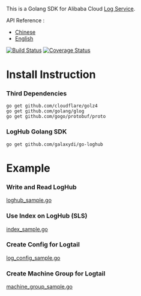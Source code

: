 This is a Golang SDK for Alibaba Cloud [Log Service](https://sls.console.aliyun.com/).

API Reference :

* [Chinese](https://help.aliyun.com/document_detail/29007.html)
* [English](https://intl.aliyun.com/help/doc-detail/29007.htm)

[![Build Status](https://travis-ci.org/galaxydi/go-loghub.svg?branch=master)](https://travis-ci.org/galaxydi/go-loghub)
[![Coverage Status](https://coveralls.io/repos/github/galaxydi/go-loghub/badge.svg?branch=master&foo=bar)](https://coveralls.io/github/galaxydi/go-loghub?branch=master&foo=bar)


# Install Instruction

### Third Dependencies

```
go get github.com/cloudflare/golz4
go get github.com/golang/glog
go get github.com/gogo/protobuf/proto
```

### LogHub Golang SDK

```
go get github.com/galaxydi/go-loghub 
```

# Example 

### Write and Read LogHub

[loghub_sample.go](example/loghub_sample.go)

### Use Index on LogHub (SLS)

[index_sample.go](example/index_sample.go)

### Create Config for Logtail

[log_config_sample.go](example/log_config_sample.go)

### Create Machine Group for Logtail

[machine_group_sample.go](example/machine_group_sample.go)
